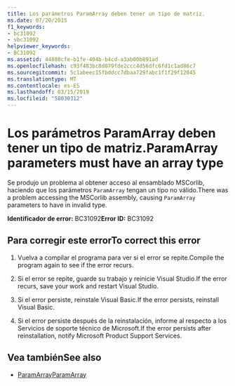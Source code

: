 ```yaml
---
title: Los parámetros ParamArray deben tener un tipo de matriz.
ms.date: 07/20/2015
f1_keywords:
- bc31092
- vbc31092
helpviewer_keywords:
- BC31092
ms.assetid: 44880cfe-b1fe-404b-b4cd-a3ab00b891ad
ms.openlocfilehash: c93f483bc8d079fde2ccc4d56dfc6fd1c1ad86c7
ms.sourcegitcommit: 5c1abeec15fbddcc7dbaa729fabc1f1f29f12045
ms.translationtype: MT
ms.contentlocale: es-ES
ms.lasthandoff: 03/15/2019
ms.locfileid: "58030312"
---
```

# <a name="paramarray-parameters-must-have-an-array-type"></a><span data-ttu-id="94802-102">Los parámetros ParamArray deben tener un tipo de matriz.</span><span class="sxs-lookup"><span data-stu-id="94802-102">ParamArray parameters must have an array type</span></span>
<span data-ttu-id="94802-103">Se produjo un problema al obtener acceso al ensamblado MSCorlib, haciendo que los parámetros `ParamArray` tengan un tipo no válido.</span><span class="sxs-lookup"><span data-stu-id="94802-103">There was a problem accessing the MSCorlib assembly, causing `ParamArray` parameters to have in invalid type.</span></span>  
  
 <span data-ttu-id="94802-104">**Identificador de error:** BC31092</span><span class="sxs-lookup"><span data-stu-id="94802-104">**Error ID:** BC31092</span></span>  
  
## <a name="to-correct-this-error"></a><span data-ttu-id="94802-105">Para corregir este error</span><span class="sxs-lookup"><span data-stu-id="94802-105">To correct this error</span></span>  
  
1.  <span data-ttu-id="94802-106">Vuelva a compilar el programa para ver si el error se repite.</span><span class="sxs-lookup"><span data-stu-id="94802-106">Compile the program again to see if the error recurs.</span></span>  
  
2.  <span data-ttu-id="94802-107">Si el error se repite, guarde su trabajo y reinicie Visual Studio.</span><span class="sxs-lookup"><span data-stu-id="94802-107">If the error recurs, save your work and restart Visual Studio.</span></span>  
  
3.  <span data-ttu-id="94802-108">Si el error persiste, reinstale Visual Basic.</span><span class="sxs-lookup"><span data-stu-id="94802-108">If the error persists, reinstall Visual Basic.</span></span>  
  
4.  <span data-ttu-id="94802-109">Si el error persiste después de la reinstalación, informe al respecto a los Servicios de soporte técnico de Microsoft.</span><span class="sxs-lookup"><span data-stu-id="94802-109">If the error persists after reinstallation, notify Microsoft Product Support Services.</span></span>  
  
## <a name="see-also"></a><span data-ttu-id="94802-110">Vea también</span><span class="sxs-lookup"><span data-stu-id="94802-110">See also</span></span>

- [<span data-ttu-id="94802-111">ParamArray</span><span class="sxs-lookup"><span data-stu-id="94802-111">ParamArray</span></span>](../../visual-basic/language-reference/modifiers/paramarray.md)
